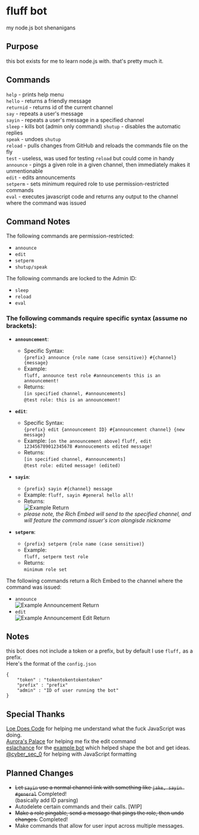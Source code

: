# fluff bot
my node.js bot shenanigans

## Purpose
this bot exists for me to learn node.js with. that's pretty much it.

## Commands
`help` - prints help menu<br>
`hello` - returns a friendly message<br>
`returnid` - returns id of the current channel<br>
`say` - repeats a user's message<br>
`sayin` - repeats a user's message in a specified channel<br>
`sleep` - kills bot (admin only command)
`shutup` - disables the automatic replies<br>
`speak` - undoes `shutup`<br>
`reload` - pulls changes from GitHub and reloads the commands file on the fly<br>
`test` - useless, was used for testing `reload` but could come in handy<br>
`announce` - pings a given role in a given channel, then immediately makes it unmentionable<br>
`edit` - edits announcements<br>
`setperm` - sets minimum required role to use permission-restricted commands<br>
`eval` - executes javascript code and returns any output to the channel where the command was issued

## Command Notes
The following commands are permission-restricted:
- `announce`<br>
- `edit`<br>
- `setperm`<br>
- `shutup/speak`<br>

The following commands are locked to the Admin ID:
- `sleep`<br>
- `reload`<br>
- `eval`<br>

### The following commands require specific syntax (assume no brackets):<br>
* **`announcement`**:<br>
    - Specific Syntax:<br>
        `{prefix} announce {role name (case sensitive)} #{channel} {message}`<br>
    - Example:<br>
        `fluff, announce test role #announcements this is an announcement!`<br>
    - Returns:<br>
        `[in specified channel, #announcements]`<br>
        `@test role: this is an announcement!`

* **`edit`**:<br>
    - Specific Syntax: <br>
        `{prefix} edit {announcement ID} #{announcement channel} {new message}`<br>
    - Example:
        `[on the announcement above]`
        `fluff, edit 123456789012345678 #annoucements edited message!`
    - Returns:<br>
        `[in specified channel, #announcements]`<br>
        `@test role: edited message! (edited)`


* **`sayin`**:<br>
    - `{prefix} sayin #{channel} message`<br>
    - Example:
        `fluff, sayin #general hello all!`
    - Returns:<br>
    ![Example Return](https://i.imgur.com/ZqLrNNO.png)<br>
    - *please note, the Rich Embed will send to the specified channel, and will feature the command issuer's icon alongisde nickname*

* **`setperm`**:<br>
    - `{prefix} setperm {role name (case sensitive)}`<br>
    - Example:<br>
        `fluff, setperm test role`<br>
    - Returns:<br>
        `minimum role set`

The following commands return a Rich Embed to the channel where the command was issued:<br>
- `announce`<br>
![Example Announcement Return](https://i.imgur.com/7GelZyc.png)
- `edit`<br>
![Example Announcement Edit Return](https://i.imgur.com/2Ix8d70.png)<br>
## Notes
this bot does not include a token or a prefix, but by default I use `fluff,` as a prefix.<br>
Here's the format of the `config.json`<br>
```
{
    "token" : "tokentokentokentoken"
    "prefix" : "prefix"
    "admin" : "ID of user running the bot"
}
```

## Special Thanks
[Loe Does Code](https://github.com/LoeDoesCode) for helping me understand what the fuck JavaScript was doing.<br>
[Aurora's Palace](https://github.com/AurorasPalace) for helping me fix the edit command<br>
[eslachance](https://github.com/eslachance) for the [example bot](https://gist.github.com/eslachance/3349734a98d30011bb202f47342601d3) which helped shape the bot and get ideas.<br>
[@cyber_sec_0](https://twitter.com/cyber_sec_0) for helping with JavaScript formatting

## Planned Changes
* ~~Let `sayin` use a normal channel link with something like `jake, sayin #general`~~ Completed!<br>
  (basically add ID parsing)<br>
* Autodelete certain commands and their calls. [WIP]<br>
* ~~Make a role pingable, send a message that pings the role, then undo changes.~~ Completed!<br>
* Make commands that allow for user input across multiple messages.